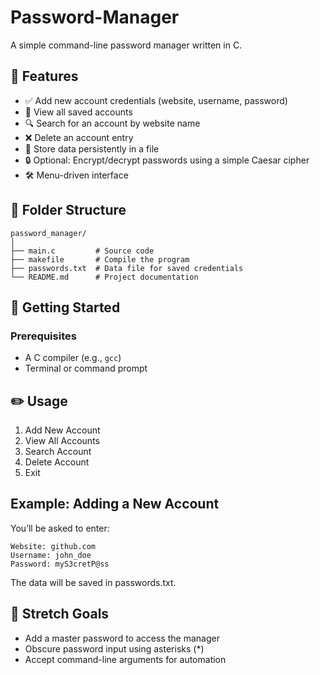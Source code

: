 # Password-Manager
A simple command-line password manager written in C. 

## 🧰 Features

- ✅ Add new account credentials (website, username, password)
- 📄 View all saved accounts
- 🔍 Search for an account by website name
- ❌ Delete an account entry
- 💾 Store data persistently in a file
- 🔒 Optional: Encrypt/decrypt passwords using a simple Caesar cipher
- 🛠 Menu-driven interface

## 📁 Folder Structure
```
password_manager/
│
├── main.c         # Source code
├── makefile       # Compile the program
├── passwords.txt  # Data file for saved credentials
└── README.md      # Project documentation
```


## 🔧 Getting Started

### Prerequisites
- A C compiler (e.g., `gcc`)
- Terminal or command prompt

## ✏️ Usage
1. Add New Account
2. View All Accounts
3. Search Account
4. Delete Account
5. Exit

## Example: Adding a New Account
You’ll be asked to enter:
```
Website: github.com
Username: john_doe
Password: myS3cretP@ss
```
The data will be saved in passwords.txt.

## 🌱 Stretch Goals
- Add a master password to access the manager
- Obscure password input using asterisks (*)
- Accept command-line arguments for automation
